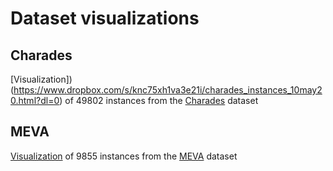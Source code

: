 # Dataset visualizations

## Charades
[Visualization])(https://www.dropbox.com/s/knc75xh1va3e21i/charades_instances_10may20.html?dl=0) of 49802 instances from the [Charades](https://prior.allenai.org/projects/charades) dataset

## MEVA
[Visualization](https://www.dropbox.com/s/benzhkmzqrggj5j/meva_kf1_annotations_07may20.html?dl=0) of 9855 instances from the [MEVA](http://mevadata.org) dataset



